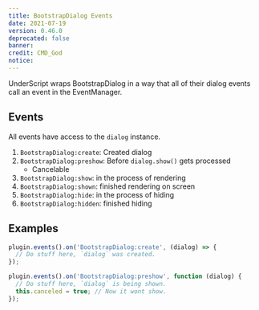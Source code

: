 ```yaml
---
title: BootstrapDialog Events
date: 2021-07-19
version: 0.46.0
deprecated: false
banner: 
credit: CMD_God
notice: 
---
```

UnderScript wraps BootstrapDialog in a way that all of their dialog events call an event in the EventManager.

## Events
All events have access to the `dialog` instance.
1. `BootstrapDialog:create`: Created dialog
3. `BootstrapDialog:preshow`: Before `dialog.show()` gets processed
    - Cancelable 
4. `BootstrapDialog:show`: in the process of rendering
5. `BootstrapDialog:shown`: finished rendering on screen
6. `BootstrapDialog:hide`: in the process of hiding
7. `BootstrapDialog:hidden`: finished hiding

## Examples
```javascript
plugin.events().on('BootstrapDialog:create', (dialog) => {
  // Do stuff here, `dialog` was created.
});

plugin.events().on('BootstrapDialog:preshow', function (dialog) {
  // Do stuff here, `dialog` is being shown.
  this.canceled = true; // Now it wont show.
});
```
